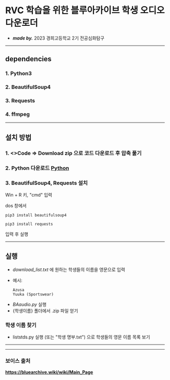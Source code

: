 # RVC 학습을 위한 블루아카이브 학생 오디오 다운로더
- _**made by.**_ 2023 경희고등학교 2기 전공심화탐구

- - -
## dependencies
### 1. Python3
### 2. BeautifulSoup4
### 3. Requests
### 4. ffmpeg
- - -
## 설치 방법
### 1. <>Code => **Download zip** 으로 코드 다운로드 후 압축 풀기
### 2. Python 다운로드 [Python](https://www.python.org/ftp/python/)
### 3. BeautifulSoup4, Requests 설치
Win + R 키, "cmd" 입력


dos 창에서
```
pip3 install beautifulsoup4
```
```
pip3 install requests
```
입력 후 실행
- - -
## 실행
- *download_list.txt* 에 원하는 학생들의 이름을 영문으로 입력
+ 예시:
  ```
  Azusa
  Yuuka (Sportswear)
  ```
- *BAaudio.py* 실행
- {학생이름} 폴더에서 .zip 파일 얻기

  
### 학생 이름 찾기
- liststds.py 실행 (또는 "학생 명부.txt") 으로 학생들의 영문 이름 목록 보기
- - -
- - -

### 보이스 출처
__https://bluearchive.wiki/wiki/Main_Page__
